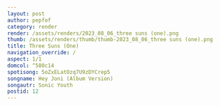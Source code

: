 ```yaml
---
layout: post
author: pepfof
category: render
render: /assets/renders/2023_08_06_three suns (one).png
thumb: /assets/renders/thumb/thumb-2023_08_06_three suns (one).png
title: Three Suns (One)
navigation_override: /
aspect: 1/1
domcol: ^580c14
spotisong: 5oZxELatOzq7U9zDYCrep5
songname: Hey Joni (Album Version)
songautr: Sonic Youth
postid: 12
---
```


<!--USER BEGIN 1-->

<!--USER END 1-->

<!--more-->
<!--USER BEGIN 2-->

<!--USER END 2-->

